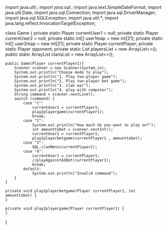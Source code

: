 import java.util.*;
import java.sql.*;
import java.text.SimpleDateFormat;
import java.util.Date;
import java.sql.Connection;
import java.sql.DriverManager;
import java.sql.SQLException;
import java.util.*;
import java.lang.reflect.InvocationTargetException;

class Game {
    private static Player currentUser1 = null;
    private static Player currentUser2 = null;
    private static int[] user1map = new int[21];
    private static int[] user2map = new int[21];
    private static Player currentPlayer;
    private static Player opponent;
    private static List<Player> playersList = new ArrayList<>();
    public static ArrayList<Clan> clansList = new ArrayList<>();

    public Game(Player currentPlayer1){
        Scanner scanner = new Scanner(System.in);
        System.out.println("Choose mode to play");
        System.out.println("1. Play two-player game");
        System.out.println("2. Play two-player bet game");
        System.out.println("3. clan war");
        System.out.println("4. play with computer");
        String command = scanner.nextLine();
        switch (command) {
            case "1":
                currentUser1 = currentPlayer1;
                play2playergame(currentPlayer1);
                break;
            case "2":
                System.out.println("How much do you want to play on?");
                int amounttobet = scanner.nextInt();
                currentUser1 = currentPlayer1;
                play2playerbetgame(currentPlayer1 , amounttobet);
            case "3":
                SQL.clanMenu(currentPlayer1);
            case "4":
                currentUser1 = currentPlayer1;
                //playAgainstAIBot(currentPlayer1);
                break;
            default:
                System.out.println("Invalid command");
        }
    }

    private void play2playerbetgame(Player currentPlayer1, int amounttobet) {
    }

    private void play2playergame(Player currentPlayer1) {
    }

}
